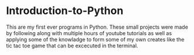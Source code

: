 # Introduction-to-Python
This are my first ever programs in Python. These small projects were made by following along with multiple hours of youtube tutorials as well as applying some of
the knowladge to form some of my own creates like the tic tac toe game that can be excecuted in the terminal.
